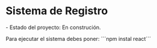 <h1>Sistema de Registro</h1>
- Estado del proyecto: En construción.

Para ejecutar el sistema debes poner:
´´´npm instal react´´´
